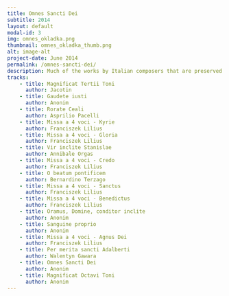 ```yaml
---
title: Omnes Sancti Dei
subtitle: 2014
layout: default
modal-id: 3
img: omnes_okladka.png
thumbnail: omnes_okladka_thumb.png
alt: image-alt
project-date: June 2014
permalink: /omnes-sancti-dei/
description: Much of the works by Italian composers that are preserved in Rorantist manuscripts are devoted to the martyr saints of the Catholic Church, including the saints who had links with Poland. For this reason, the choice of music for this album was governed by two themes - Italians and saints. A majority of the works in this recording was penned by composers of Italian descent - Franciscus Lilius, Asprilio Pacelli, Annibale Orgas and Bernardino Terzago. The album includes two anonymous pieces also most likely written by Italian composers. Five motets - two Italian, one Polish and two anonymous - are devoted to martyr saints. Two settings of the Magnificat frame this album. It is the second album of Men's Vocal Ensemble Gregorianum devoted in its entirety to the work of the Rorantists' Kapelle from Krakow. The first, under the title Magnificat anima mea Dominum, was released in October 2013. 
tracks:
    - title: Magnificat Tertii Toni
      author: Jacotin
    - title: Gaudete iusti
      author: Anonim
    - title: Rorate Ceali
      author: Asprilio Pacelli
    - title: Missa a 4 voci - Kyrie
      author: Franciszek Lilius
    - title: Missa a 4 voci - Gloria
      author: Franciszek Lilius  
    - title: Vir inclite Stanislae
      author: Annibale Orgas
    - title: Missa a 4 voci - Credo
      author: Franciszek Lilius
    - title: O beatum pontificem
      author: Bernardino Terzago
    - title: Missa a 4 voci - Sanctus
      author: Franciszek Lilius
    - title: Missa a 4 voci - Benedictus
      author: Franciszek Lilius
    - title: Oramus, Domine, conditor inclite
      author: Anonim
    - title: Sanguine proprio
      author: Anonim
    - title: Missa a 4 voci - Agnus Dei
      author: Franciszek Lilius
    - title: Per merita sancti Adalberti
      author: Walentyn Gawara
    - title: Omnes Sancti Dei
      author: Anonim
    - title: Magnificat Octavi Toni
      author: Anonim
---
```

